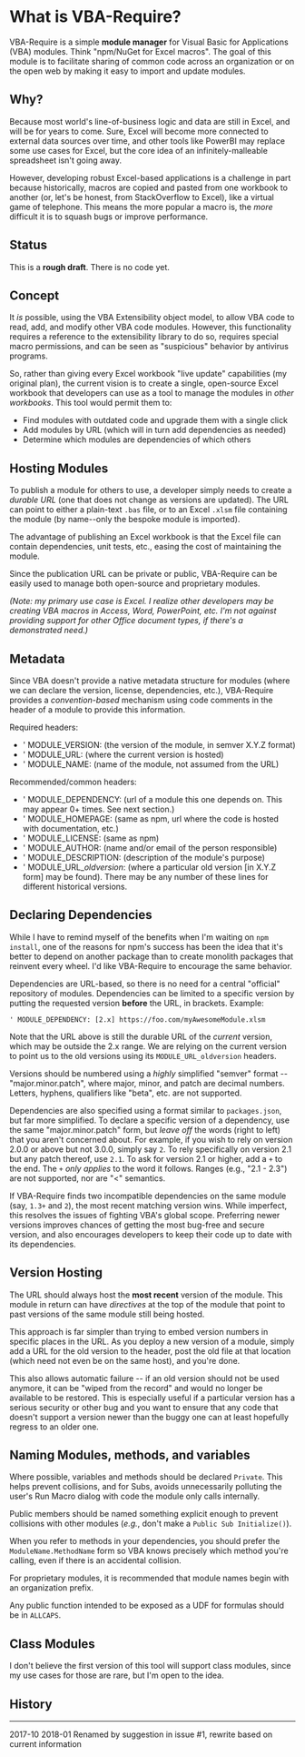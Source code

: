 # What is VBA-Require?
VBA-Require is a simple **module manager** for Visual Basic for Applications (VBA) modules. Think "npm/NuGet for Excel macros". The goal of this module is to facilitate sharing of common code across an organization or on the open web by making it easy to import and update modules.

## Why?
Because most world's line-of-business logic and data are still in Excel, and will be for years to come. Sure, Excel will become more connected to external data sources over time, and other tools like PowerBI may replace some use cases for Excel, but the core idea of an infinitely-malleable spreadsheet isn't going away.

However, developing robust Excel-based applications is a challenge in part because historically, macros are copied and pasted from one workbook to another (or, let's be honest, from StackOverflow to Excel), like a virtual game of telephone. This means the more popular a macro is, the *more* difficult it is to squash bugs or improve performance.

## Status
This is a **rough draft**. There is no code yet.

## Concept
It *is* possible, using the VBA Extensibility object model, to allow VBA code to read, add, and modify other VBA code modules. However, this functionality requires a reference to the extensibility library to do so, requires special macro permissions, and can be seen as "suspicious" behavior by antivirus programs.

So, rather than giving every Excel workbook "live update" capabilities (my original plan), the current vision is to create a single, open-source Excel workbook that developers can use as a tool to manage the modules in *other workbooks*. This tool would permit them to:

- Find modules with outdated code and upgrade them with a single click
- Add modules by URL (which will in turn add dependencies as needed)
- Determine which modules are dependencies of which others

## Hosting Modules
To publish a module for others to use, a developer simply needs to create a *durable URL* (one that does not change as versions are updated). The URL can point to either a plain-text `.bas` file, or to an Excel `.xlsm` file containing the module (by name--only the bespoke module is imported).

The advantage of publishing an Excel workbook is that the Excel file can contain dependencies, unit tests, etc., easing the cost of maintaining the module.

Since the publication URL can be private or public, VBA-Require can be easily used to manage both open-source and proprietary modules.

*(Note: my primary use case is Excel. I realize other developers may be creating VBA macros in Access, Word, PowerPoint, etc. I'm not against providing support for other Office document types, if there's a demonstrated need.)*

## Metadata
Since VBA doesn't provide a native metadata structure for modules (where we can declare the version, license, dependencies, etc.), VBA-Require provides a *convention-based* mechanism using code comments in the header of a module to provide this information.

Required headers:
  - ' MODULE_VERSION:		(the version of the module, in semver X.Y.Z format)
  - ' MODULE_URL: 			(where the current version is hosted)
  - ' MODULE_NAME: 			(name of the module, not assumed from the URL)

Recommended/common headers:
  - ' MODULE_DEPENDENCY:	(url of a module this one depends on. This may appear 0+ times. See next section.)
  - ' MODULE_HOMEPAGE:		(same as npm, url where the code is hosted with documentation, etc.)
  - ' MODULE_LICENSE:		(same as npm)
  - ' MODULE_AUTHOR:		(name and/or email of the person responsible)
  - ' MODULE_DESCRIPTION:	(description of the module's purpose)
  - ' MODULE_URL_*oldversion*: (where a particular old version [in X.Y.Z form] may be found). There may be any number of these lines for different historical versions.

## Declaring Dependencies
While I have to remind myself of the benefits when I'm waiting on `npm install`, one of the reasons for npm's success has been the idea that it's better to depend on another package than to create monolith packages that reinvent every wheel. I'd like VBA-Require to encourage the same behavior.

Dependencies are URL-based, so there is no need for a central "official" repository of modules. Dependencies can be limited to a specific version by putting the requested version **before** the URL, in brackets. Example:

```VB
' MODULE_DEPENDENCY: [2.x] https://foo.com/myAwesomeModule.xlsm
```

Note that the URL above is still the durable URL of the *current* version, which may be outside the 2.x range. We are relying on the current version to point us to the old versions using its `MODULE_URL_oldversion` headers.

Versions should be numbered using a *highly* simplified "semver" format -- "major.minor.patch", where major, minor, and patch are decimal numbers. Letters, hyphens, qualifiers like "beta", etc. are not supported.

Dependencies are also specified using a format similar to `packages.json`, but far more simplified. To declare a specific version of a dependency, use the same "major.minor.patch" form, but *leave off* the words (right to left) that you aren't concerned about. For example, if you wish to rely on version 2.0.0 or above but not 3.0.0, simply say `2`. To rely specifically on version 2.1 but any patch thereof, use `2.1`. To ask for version 2.1 or higher, add a `+` to the end. The `+` *only applies* to the word it follows. Ranges (e.g., "2.1 - 2.3") are not supported, nor are "<" semantics.

If VBA-Require finds two incompatible dependencies on the same module (say, `1.3+` and `2`), the most recent matching version wins. While imperfect, this resolves the issues of fighting VBA's global scope. Preferring newer versions improves chances of getting the most bug-free and secure version, and also encourages developers to keep their code up to date with its dependencies.

## Version Hosting
The URL should always host the **most recent** version of the module. This module in return can have *directives* at the top of the module that point to past versions of the same module still being hosted.

This approach is far simpler than trying to embed version numbers in specific places in the URL. As you deploy a new version of a module, simply add a URL for the old version to the header, post the old file at that location (which need not even be on the same host), and you're done.

This also allows automatic failure -- if an old version should not be used anymore, it can be "wiped from the record" and would no longer be available to be restored. This is especially useful if a particular version has a serious security or other bug and you want to ensure that any code that doesn't support a version newer than the buggy one can at least hopefully regress to an older one.

## Naming Modules, methods, and variables

Where possible, variables and methods should be declared `Private`. This helps prevent collisions, and for Subs,  avoids unnecessarily polluting the user's Run Macro dialog with code the module only calls internally.

Public members should be named something explicit enough to prevent collisions with other modules (*e.g.*, don't make a `Public Sub Initialize()`).

When you refer to methods in your dependencies, you should prefer the `ModuleName.MethodName` form so VBA knows precisely which method you're calling, even if there is an accidental collision.

For proprietary modules, it is recommended that module names begin with an organization prefix.

Any public function intended to be exposed as a UDF for formulas should be in `ALLCAPS`.

## Class Modules
I don't believe the first version of this tool will support class modules, since my use cases for those are rare, but I'm open to the idea.

## History
--------------------------------
2017-10
2018-01 Renamed by suggestion in issue #1, rewrite based on current information


